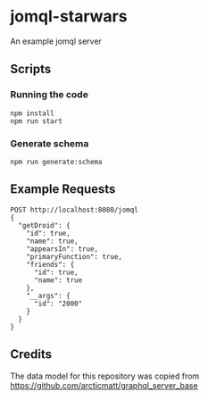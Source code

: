 # jomql-starwars

An example jomql server

## Scripts

### Running the code

```
npm install
npm run start
```

### Generate schema

`npm run generate:schema`

## Example Requests

```
POST http://localhost:8080/jomql
{
  "getDroid": {
    "id": true,
    "name": true,
    "appearsIn": true,
    "primaryFunction": true,
    "friends": {
      "id": true,
      "name": true
    },
    "__args": {
      "id": "2000"
    }
  }
}
```

## Credits

The data model for this repository was copied from https://github.com/arcticmatt/graphql_server_base
